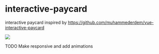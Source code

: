 # interactive-paycard
interactive paycard inspired by https://github.com/muhammederdem/vue-interactive-paycard

![](https://media.giphy.com/media/kFHW7W2ABSZ9i7LtUl/giphy.gif)

TODO
Make responsive and add animations
